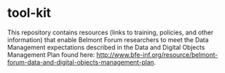 # tool-kit
This repository contains resources (links to training, policies, and other information) that enable Belmont Forum researchers to meet the Data Management expectations described in the Data and Digital Objects Management Plan found here: http://www.bfe-inf.org/resource/belmont-forum-data-and-digital-objects-management-plan.
